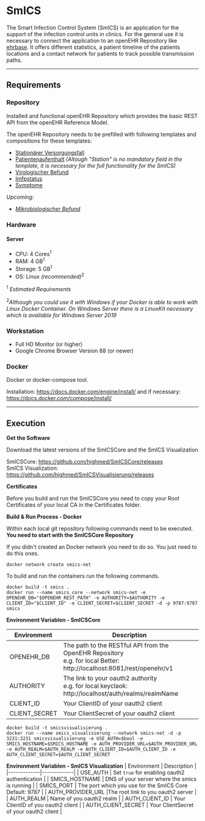 # SmICS

The Smart Infection Control System (SmICS) is an application for the support of the infection control units in clinics. For the general use it is necessary to connect the application to an openEHR Repository like [ehrbase](https://github.com/ehrbase/ehrbase). It offers different statistics, a patient timeline of the patients locations and a contact network for patients to track possible transmission paths. 

___
## Requirements

### Repository

Installed and functional openEHR Repository which provides the basic REST API from the openEHR Reference Model.

The openEHR Repository needs to be prefilled with following templates and compositions for these templates:

- [Stationärer Versorgungsfall](https://ckm.highmed.org/ckm/templates/1246.169.620)
- [Patientenaufenthalt](https://ckm.highmed.org/ckm/templates/1246.169.590) *(Altough "Station" is no mandatory field in the template, it is necessary for the full functionality for the SmICS)*
- [Virologischer Befund](https://ckm.highmed.org/ckm/templates/1246.169.636)
- [Imfpstatus](https://ckm.highmed.org/ckm/templates/1246.169.1187)
- [Symptome](https://ckm.highmed.org/ckm/templates/1246.169.1109)

*Upcoming:*
- *[Mikrobiologischer Befund](https://ckm.highmed.org/ckm/templates/1246.169.69)*

### Hardware

#### Server 
- CPU: 4 Cores<sup>1</sup> 
- RAM: 4 GB<sup>1</sup> 
- Storage: 5 GB<sup>1</sup> 
- OS: Linux *(recommended)*<sup>2</sup> 

<sup>1</sup> *Estimated Requirements*

<sup>2</sup>*Although you could use it with Windows if your Docker is able to work with Linux Docker Container. On Windows Server there is a LinuxKit necessary which is available for Windows Server 2019*

### Workstation
- Full HD Monitor (or higher)
- Google Chrome Browser Version 88 (or newer)

### Docker

Docker or docker-compose tool. 

Installation: https://docs.docker.com/engine/install/ and if necessary: https://docs.docker.com/compose/install/

___
## Execution

**Get the Software**

Download the latest versions of the SmICSCore and the SmICS Visualization

SmICSCore: https://github.com/highmed/SmICSCore/releases <br>
SmICS Visualization: https://github.com/highmed/SmICSVisualisierung/releases

**Certificates**

Before you build and run the SmICSCore you need to copy your Root Certificates  of your local CA in the Certificates folder.

**Build & Run Process - Docker**

Within each local git repository following commands need to be executed. **You need to start with the SmICSCore Repository**

If you didn't created an Docker network you need to do so. You just need to do this ones.

```
docker network create smics-net
```

To build and run the containers run the following commands.

```
docker build -t smics .
docker run --name smics_core --network smics-net -e OPENEHR_DB="$OPENEHR_REST_PATH" -e AUTHORITY=$AUTHORITY -e CLIENT_ID="$CLIENT_ID" -e CLIENT_SECRET=$CLIENT_SECRET -d -p 9787:9787 smics
```

**Environment Variablen - SmICSCore**

| Environment | Description |
|-------------|-------------|
| OPENEHR_DB | The path to the RESTful API from the OpenEHR Repository <br> e.g. for local Better: http://localhost:8081/rest/openehr/v1  |
| AUTHORITY | The link to your oauth2 authority <br> e.g. for local keyclaok: http://localhost/auth/realms/realmName  |
 |CLIENT_ID| Your ClientID of your oauth2 client |
| CLIENT_SECRET| Your ClientSecret of your oauth2 client |



```
docker build -t smicsvisualisierung .
docker run --name smics_visualisierung --network smics-net -d -p 3231:3231 smicsvisualisierung -e USE_AUTH=$bool -e SMICS_HOSTNAME=$SMICS_HOSTNAME -e AUTH_PROVIDER_URL=$AUTH_PROVIDER_URL -e AUTH_REALM=$AUTH_REALM -e AUTH_CLIENT_ID=$AUTH_CLIENT_ID -e AUTH_CLIENT_SECRET=$AUTH_CLIENT_SECRET
```


**Environment Variablen - SmICS Visualization**
| Environment | Description |
|-------------|-------------|
| USE_AUTH | Set ```true``` for enabling oauth2 authentication  |
| SMICS_HOSTNAME | DNS of your server where the smics is running |
| SMICS_PORT | The port which you use for the SmICS Core <br> Default: 9787 |
| AUTH_PROVIDER_URL |The root link to you oauth2 server |
| AUTH_REALM | Name of you oauth2 realm |
| AUTH_CLIENT_ID | Your ClientID of you oauth2 client |
| AUTH_CLIENT_SECRET | Your ClientSecret of your oauth2 client |



